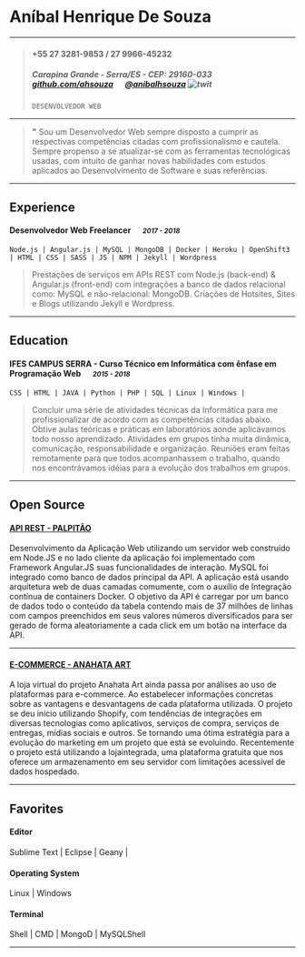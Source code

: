 
# Aníbal Henrique De Souza

---

> #### +55 27 3281-9853 / 27 9966-45232
> #####  Carapina Grande - Serra/ES - CEP: 29160-033 &emsp; [github.com/ahsouza][homepage] &emsp; [@anibalhsouza][twitter] ![twit][]
> `DESENVOLVEDOR WEB`

---
> **"** Sou um Desenvolvedor Web sempre disposto a cumprir as respectivas competências citadas com profissionalismo e cautela. Sempre propenso a se atualizar-se com as ferramentas tecnológicas usadas, com intuito de ganhar novas habilidades com estudos aplicados ao Desenvolvimento de Software e suas referências.


---
## Experience
#### Desenvolvedor Web Freelancer &emsp; <small>*2017 - 2018*</small>
`Node.js | Angular.js | MySQL | MongoDB | Docker | Heroku | OpenShift3 | HTML | CSS | SASS | JS | NPM | Jekyll | Wordpress`
> Prestações de serviços em APIs REST com Node.js (back-end) & Angular.js (front-end) com integrações a banco de dados relacional como: MySQL e não-relacional: MongoDB. Criações de Hotsites, Sites e Blogs utilizando Jekyll e Wordpress.

---
## Education
#### IFES CAMPUS SERRA -  Curso Técnico em Informática com ênfase em Programação Web &emsp; <small>*2015 - 2018*</small>
`CSS | HTML | JAVA | Python | PHP | SQL | Linux | Windows |`
> Concluir uma série de atividades técnicas da Informática para me profissionalizar de acordo com as competências citadas abaixo. Obtive aulas teóricas e práticas em laboratórios aonde aplicávamos todo nosso aprendizado. Atividades em grupos tinha muita dinâmica, comunicação, responsabilidade e organização. Reuniões eram feitas remotamente para que todos acompanhassem o trabalho, quando nos encontrávamos idéias para a evolução dos trabalhos em grupos. 

---
## Open Source
#### [API REST - PALPITÃO](https://github.com/ahsouza/palpitao)
Desenvolvimento da Aplicação Web utilizando um servidor web construído em Node.JS e no lado cliente da aplicação foi implementado com Framework Angular.JS suas funcionalidades de interação. MySQL foi integrado como banco de dados principal da API. A aplicação está usando arquitetura web de duas camadas comumente, com o auxílio de Integração contínua de containers Docker. O objetivo da API é carregar por um banco de dados todo o conteúdo da tabela contendo mais de 37 milhões de linhas com campos preenchidos em seus valores números diversificados para ser gerado de forma aleatoriamente a cada click em um botão na interface da API. 

---
#### [E-COMMERCE - ANAHATA ART](http://anahataart.lojaintegrada.com.br)
A loja virtual do projeto Anahata Art ainda passa por análises ao uso de plataformas para e-commerce. Ao estabelecer informações concretas sobre as vantagens e desvantagens de cada plataforma utilizada. O projeto se deu início utilizando Shopify, com tendências de integrações em diversas tecnologias como aplicativos, serviços de compra, serviços de entregas, mídias sociais e outros. Se tornando uma ótima estratégia para a evolução do marketing em um projeto que está se evoluindo. Recentemente o projeto está utilizando a lojaintegrada, uma plataforma gratuita que nos oferece um armazenamento em seu servidor com limitações acessível de dados hospedado.

---
## Favorites
#### Editor
Sublime Text | Eclipse |  Geany | 
#### Operating System
Linux | Windows
#### Terminal
Shell | CMD |  MongoD | MySQLShell

---

[homepage]: https://github.com/ahsouza
[twitter]: https://twitter.com/anibalhsouza
[twit]: http://cdn-careers.sstatic.net/careers/Img/icon-twitter.png?v=b1bd58ad2034
